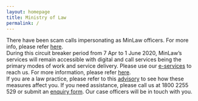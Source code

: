 ```yaml
---
layout: homepage
title: Ministry of Law
permalink: /
---
```

<!-- Type your notification here - the notification bar will not appear if this is empty. For other changes, refer to _data/homepage.yml to edit the homepage -->
There have been scam calls impersonating as MinLaw officers. For more info, please refer [here](https://www.facebook.com/425106448078044/posts/617015012220519/?d=n).<br>During this circuit breaker period from 7 Apr to 1 June 2020, MinLaw’s services will remain accessible with digital and call services being the primary modes of work and service delivery. Please use our [e-services](https://www.mlaw.gov.sg/e-services) to reach us. For more information, please refer [here](https://www.mlaw.gov.sg/news/announcements/minlaw-services-remain-accessible-amidst-elevated-safe-distancing-measures).<br>If you are a law practice, please refer to this [advisory](https://www.mlaw.gov.sg/news/announcements/advisory-for-law-practices-on-elevated-safe-distancing-measures) to see how these measures affect you. If you need assistance, please call us at 1800 2255 529 or submit an [enquiry form](https://eservices.mlaw.gov.sg/enquiry/). Our case officers will be in touch with you.
